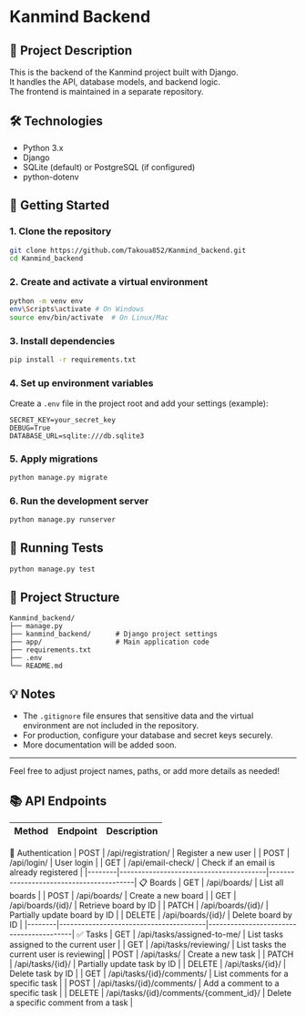 # Kanmind Backend

## 📌 Project Description
This is the backend of the Kanmind project built with Django.  
It handles the API, database models, and backend logic.  
The frontend is maintained in a separate repository.

## 🛠 Technologies
- Python 3.x
- Django
- SQLite (default) or PostgreSQL (if configured)
- python-dotenv

## 🚀 Getting Started

### 1. Clone the repository
```bash
git clone https://github.com/Takoua852/Kanmind_backend.git
cd Kanmind_backend
```

### 2. Create and activate a virtual environment
```bash
python -m venv env
env\Scripts\activate # On Windows
source env/bin/activate  # On Linux/Mac
```

### 3. Install dependencies
```bash
pip install -r requirements.txt
```

### 4. Set up environment variables
Create a `.env` file in the project root and add your settings (example):
```
SECRET_KEY=your_secret_key
DEBUG=True
DATABASE_URL=sqlite:///db.sqlite3
```

### 5. Apply migrations
```bash
python manage.py migrate
```

### 6. Run the development server
```bash
python manage.py runserver
```

## 🧪 Running Tests
```bash
python manage.py test
```

## 📂 Project Structure
```
Kanmind_backend/
├── manage.py
├── kanmind_backend/      # Django project settings
├── app/                  # Main application code
├── requirements.txt
├── .env
└── README.md
```

## 💡 Notes
- The `.gitignore` file ensures that sensitive data and the virtual environment are not included in the repository.
- For production, configure your database and secret keys securely.
- More documentation will be added soon.

---

Feel free to adjust project names, paths, or add more details as needed!



## 📚 API Endpoints

| Method | Endpoint                               | Description                             |
|--------|----------------------------------------|-----------------------------------------|
🔑 Authentication
| POST   | /api/registration/                     | Register a new user                     |
| POST   | /api/login/                            | User login                              |
| GET    | /api/email-check/                      | Check if an email is already registered |
|--------|----------------------------------------|-----------------------------------------|
📋 Boards
| GET    | /api/boards/                           | List all boards                         |
| POST   | /api/boards/                           | Create a new board                      |
| GET    | /api/boards/{id}/                      | Retrieve board by ID                    |
| PATCH  | /api/boards/{id}/                      | Partially update board by ID            |
| DELETE | /api/boards/{id}/                      | Delete board by ID                      |
|--------|----------------------------------------|-----------------------------------------|
✅ Tasks
| GET    | /api/tasks/assigned-to-me/             | List tasks assigned to the current user |
| GET    | /api/tasks/reviewing/                  | List tasks the current user is reviewing|
| POST   | /api/tasks/                            | Create a new task                       |
| PATCH  | /api/tasks/{id}/                       | Partially update task by ID             |
| DELETE | /api/tasks/{id}/                       | Delete task by ID                       |
| GET    | /api/tasks/{id}/comments/              | List comments for a specific task       |
| POST   | /api/tasks/{id}/comments/              | Add a comment to a specific task        |
| DELETE | /api/tasks/{id}/comments/{comment_id}/ | Delete a specific comment from a task   |

